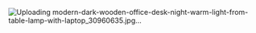 ![Uploading modern-dark-wooden-office-desk-night-warm-light-from-table-lamp-with-laptop_30960635.jpg…]()
